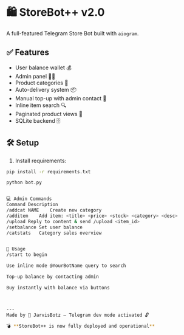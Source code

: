 # 🛍 StoreBot++ v2.0

A full-featured Telegram Store Bot built with `aiogram`.

## ✅ Features
- User balance wallet 💰
- Admin panel 🧑‍💼
- Product categories 📂
- Auto-delivery system 📦
- Manual top-up with admin contact 📩
- Inline item search 🔍
- Paginated product views 🔁
- SQLite backend 🗄️

## 🛠 Setup

1. Install requirements:
```bash
pip install -r requirements.txt

python bot.py


💻 Admin Commands
Command	Description
/addcat NAME	Create new category
/additem	Add item: <title> <price> <stock> <category> <desc>
/upload	Reply to content & send /upload <item_id>
/setbalance	Set user balance
/catstats	Category sales overview


🚀 Usage
/start to begin

Use inline mode @YourBotName query to search

Top-up balance by contacting admin

Buy instantly with balance via buttons



---
Made by 🥷 JarvisBotz — Telegram dev mode activated 🔓

💣 **StoreBot++ is now fully deployed and operational**  